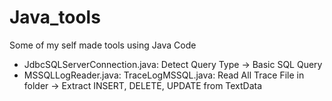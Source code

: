 # Java_tools
Some of my self made tools using Java Code

- JdbcSQLServerConnection.java: 
    Detect Query Type ->  Basic SQL Query
- MSSQLLogReader.java:
    TraceLogMSSQL.java: Read All Trace File in folder -> Extract INSERT, DELETE, UPDATE from TextData
